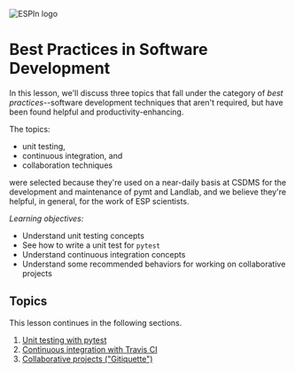 ![ESPIn logo](../../media/ESPIn.png)

# Best Practices in Software Development

In this lesson, we'll discuss three topics
that fall under the category of *best practices*--software development techniques
that aren't required,
but have been found helpful and productivity-enhancing.

The topics:

* unit testing,
* continuous integration, and
* collaboration techniques

were selected because they're used on a near-daily basis at CSDMS
for the development and maintenance of pymt and Landlab,
and we believe they're helpful, in general,
for the work of ESP scientists.


*Learning objectives:*

* Understand unit testing concepts
* See how to write a unit test for `pytest`
* Understand continuous integration concepts
* Understand some recommended behaviors for working on collaborative projects


## Topics

This lesson continues in the following sections.

1. [Unit testing with pytest](./unit-testing.md)
1. [Continuous integration with Travis CI](./continuous-integration.md)
1. [Collaborative projects ("Gitiquette")](./collaboration-etiquette.md)

